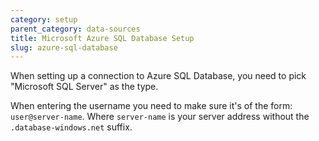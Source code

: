 ```yaml
---
category: setup
parent_category: data-sources
title: Microsoft Azure SQL Database Setup
slug: azure-sql-database
---
```


When setting up a connection to Azure SQL Database, you need to pick "Microsoft SQL Server" as the type.

When entering the username you need to make sure it's of the form: `user@server-name`. Where `server-name` is your server address without the `.database-windows.net` suffix.
